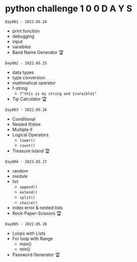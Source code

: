 # python challenge 1 0 0 D A Y S

```
Day001 - 2022.05.24
```

- print function
- debugging
- input
- varaibles
- Band Name Generator 🏆

```
Day002 - 2022.05.25
```

- data types
- type conversion
- mathmatical operator
- f-string
  - `f"this is my string and {varaible}"`
- Tip Calculator 🏆

```
Day003 - 2022.05.26
```

- Conditional
- Nested if/else
- Multiple if
- Logical Operators
  - `lower()`
  - `count()`
- Treasure Island 🏆

```
Day004 - 2022.05.27
```

- random
- module
- list
  - `append()`
  - `extend()`
  - `split()`
  - `choice()`
- index error & nested lists
- Rock-Paper-Scissors 🏆

```
Day005 - 2022.05.28
```

- Loops with Lists
- For loop with Range
  - max()
  - min()
- Password Generator 🏆
